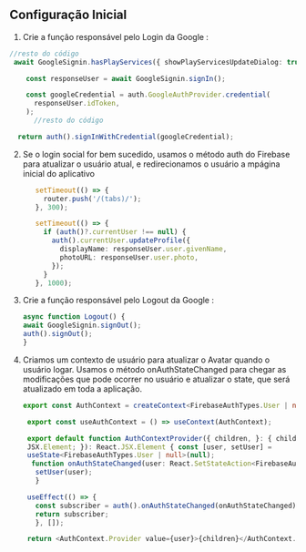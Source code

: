 ## Configuração Inicial

1. Crie a função responsável pelo Login da Google :

```typescript
//resto do código
 await GoogleSignin.hasPlayServices({ showPlayServicesUpdateDialog: true });

    const responseUser = await GoogleSignin.signIn();

    const googleCredential = auth.GoogleAuthProvider.credential(
      responseUser.idToken,
    );
      //resto do código

  return auth().signInWithCredential(googleCredential);
```

2. Se o login social for bem sucedido, usamos o método auth do Firebase para
   atualizar o usuário atual, e redirecionamos o usuário a mpágina inicial do
   aplicativo

   ```typescript
      setTimeout(() => {
        router.push('/(tabs)/');
      }, 300);

      setTimeout(() => {
        if (auth()?.currentUser !== null) {
          auth().currentUser.updateProfile({
            displayName: responseUser.user.givenName,
            photoURL: responseUser.user.photo,
          });
        }
      }, 1000);
   ```

3. Crie a função responsável pelo Logout da Google :

   ```typescript
   async function Logout() {
   await GoogleSignin.signOut();
   auth().signOut();
   }
   ```

4. Criamos um contexto de usuário para atualizar o Avatar quando o usuário
   logar. Usamos o método onAuthStateChanged para chegar as modificações que
   pode ocorrer no usuário e atualizar o state, que será atualizado em toda a aplicação.

   ```typescript
   export const AuthContext = createContext<FirebaseAuthTypes.User | null>(null);

    export const useAuthContext = () => useContext(AuthContext);

    export default function AuthContextProvider({ children, }: { children:
    JSX.Element; }): React.JSX.Element { const [user, setUser] =
    useState<FirebaseAuthTypes.User | null>(null);
     function onAuthStateChanged(user: React.SetStateAction<FirebaseAuthTypes.User | null>) {
      setUser(user);
      }

    useEffect(() => {
      const subscriber = auth().onAuthStateChanged(onAuthStateChanged);
      return subscriber;
      }, []);

    return <AuthContext.Provider value={user}>{children}</AuthContext.Provider>; }
   ```
